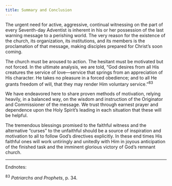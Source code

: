 ```yaml
---
title: Summary and Conclusion
---
```


The urgent need for active, aggressive, continual witnessing on the part of every Seventh-day Adventist is inherent in his or her possession of the last warning message to a perishing world. The very reason for the existence of the church, its organization, its institutions, and its members is the proclamation of that message, making disciples prepared for Christ’s soon coming.

The church must be aroused to action. The hesitant must be motivated but not forced. In the ultimate analysis, we are told, “God desires from all His creatures the service of love—service that springs from an appreciation of His character. He takes no pleasure in a forced obedience; and to all He grants freedom of will, that they may render Him voluntary service.”<sup>83</sup>

We have endeavored here to share proven methods of motivation, relying heavily, in a balanced way, on the wisdom and instruction of the Originator and Commissioner of the message. We trust through earnest prayer and dependence upon the Holy Spirit’s leading in each situation that these will be helpful.

The tremendous blessings promised to the faithful witness and the alternative “curses” to the unfaithful should be a source of inspiration and motivation to all to follow God’s directives explicitly. In these end times His faithful ones will work untiringly and unitedly with Him in joyous anticipation of the finished task and the imminent glorious victory of God’s remnant church.

---

Endnotes:

<sup>83</sup> _Patriarchs and Prophets_, p. 34.